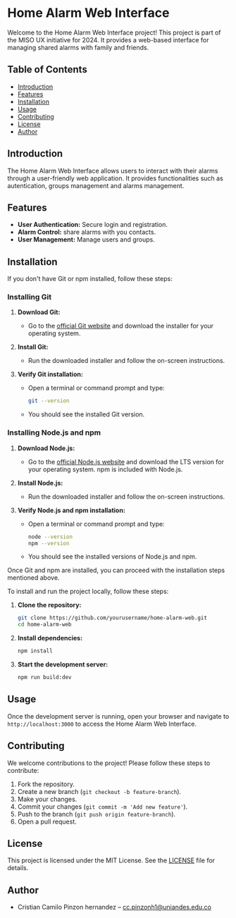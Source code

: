# Home Alarm Web Interface

Welcome to the Home Alarm Web Interface project! This project is part of the MISO UX initiative for 2024. It provides a web-based interface for managing shared alarms with family and friends.

## Table of Contents

- [Introduction](#introduction)
- [Features](#features)
- [Installation](#installation)
- [Usage](#usage)
- [Contributing](#contributing)
- [License](#license)
- [Author](#author)

## Introduction

The Home Alarm Web Interface allows users to interact with their alarms through a user-friendly web application. It provides functionalities such as autentication, groups management and alarms management.

## Features

- **User Authentication:** Secure login and registration.
- **Alarm Control:** share alarms with you contacts.
- **User Management:** Manage users and groups.

## Installation

If you don't have Git or npm installed, follow these steps:

### Installing Git

1. **Download Git:**
    - Go to the [official Git website](https://git-scm.com/downloads) and download the installer for your operating system.

2. **Install Git:**
    - Run the downloaded installer and follow the on-screen instructions.

3. **Verify Git installation:**
    - Open a terminal or command prompt and type:
      ```sh
      git --version
      ```
    - You should see the installed Git version.

### Installing Node.js and npm

1. **Download Node.js:**
    - Go to the [official Node.js website](https://nodejs.org/) and download the LTS version for your operating system. npm is included with Node.js.

2. **Install Node.js:**
    - Run the downloaded installer and follow the on-screen instructions.

3. **Verify Node.js and npm installation:**
    - Open a terminal or command prompt and type:
      ```sh
      node --version
      npm --version
      ```
    - You should see the installed versions of Node.js and npm.

Once Git and npm are installed, you can proceed with the installation steps mentioned above.

To install and run the project locally, follow these steps:

1. **Clone the repository:**
    ```sh
    git clone https://github.com/yourusername/home-alarm-web.git
    cd home-alarm-web
    ```

2. **Install dependencies:**
    ```sh
    npm install
    ```

3. **Start the development server:**
    ```sh
    npm run build:dev
    ```

## Usage

Once the development server is running, open your browser and navigate to `http://localhost:3000` to access the Home Alarm Web Interface.

## Contributing

We welcome contributions to the project! Please follow these steps to contribute:

1. Fork the repository.
2. Create a new branch (`git checkout -b feature-branch`).
3. Make your changes.
4. Commit your changes (`git commit -m 'Add new feature'`).
5. Push to the branch (`git push origin feature-branch`).
6. Open a pull request.

## License

This project is licensed under the MIT License. See the [LICENSE](LICENSE) file for details.

## Author

- Cristian Camilo Pinzon hernandez – [cc.pinzonh1@uniandes.edu.co](mailto:cc.pinzonh1@uniandes.edu.co)

